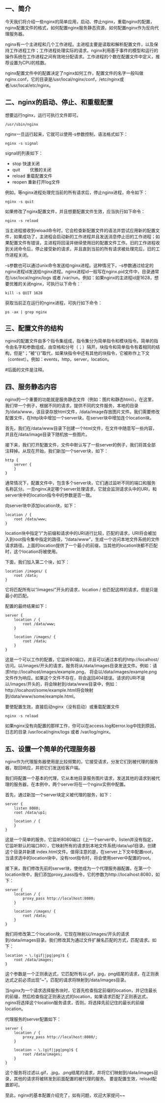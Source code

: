## 一、简介

今天我们将介绍一些nginx的简单应用，启动、停止nginx，重载nginx的配置，nginx配置文件的格式，如何配置nginx服务静态资源，如何配置nginx作为反向代理服务器。

nginx有一个主进程和几个工作进程。主进程主要是读取和解析配置文件，以及保持工作进程工作；工作进程处理实际的请求。nginx利用基于事件的模型和运行的操作系统在工作进程之间有效地分配请求。工作进程的个数在配置文件中定义，推荐设置为CPU的核数。

nginx配置文件中的配置决定了nginx如何工作，配置文件的名字一般叫做nginx.conf，它的目录是/usr/local/nginx/conf，/etc/nginx或者/usr/local/etc/nginx。


## 二、nginx的启动、停止、和重载配置

想要运行nginx，运行可执行文件即可。

```shell
/usr/sbin/nginx
```

nginx一旦运行起来，它就可以使用-s参数控制，语法格式如下：

```shell
nginx -s signal
```

signal的列表如下：
+ stop 快速关闭
+ quit　　 优雅的关闭
+ reload 重载配置文件
+ reopen 重新打开log文件

例如，等nginx进程处理完当前的所有请求后，停止nginx进程，命令如下：

`nginx -s quit`

如果修改了nginx配置文件，并且想要配置文件生效，应当执行如下命令：

`nginx -s reload`

当主进程接收到reload命令时，它会检查新配置文件的语法并尝试应用新的配置文件，如果成功了，主进程会启动新的工作进程并且发送消息停止旧的工作进程；如果配置文件有错误，主进程将回滚并继续使用旧的配置文件工作。旧的工作进程收到关闭命令后，停止接受新的请求，并且直到当前的所有请求被处理完后，旧的工作进程关闭。

-s参数也可以通过unix命令发送给nginx进程。这种情况下，-s参数通过给定的nginx进程id发送给nginx进程。nginx进程id一般写在nginx.pid文件中，目录通常在/usr/local/nginx/logs 或者 /var/run。例如：如果nginx的主进程id是1628，想要优雅的关闭nginx，可执行以下命令：`

`kill -s QUIT 1628`

获取当前正在运行的nginx进程，可执行如下命令：

`ps -ax | grep nginx`

## 三、配置文件的结构

nginx的配置文件由多个指令集组成，指令集分为简单指令和模块指令。简单的指令由名字和参数组成，由空格和分号（；）隔开。块指令和简单指令有着相同的结构，但是“；”被“{}”取代，如果块指令中还有其他的块指令，它被称作上下文（context）。例如：events，http，server，location。

\#后面的文件是注释。

## 四、服务静态内容

nginx的一个重要的功能就是服务静态文件（例如：图片和静态html）。在这里，我们举一个例子，根据不同的请求，提供不同的文件服务，本地的目录为/data/www，该目录存放html文件，/data/image存放图片文件。我们需要修改配置文件，在http块中增加一个server块，在server块中增加连个location块。

首先，我们在/data/www目录下创建一个html文件，在文件中随意写一些内容，并且在/data/image目录下随机放一些图片。

接下来，我们打开配置文件，文件中默认写了一些server的例子，我们将其全部注释掉。从现在开始，我们新加一个server块，如下：

```shell
http {
    server {
    }
}
```
通常情况下，配置文件中，包含多个server块，它们通过监听不同的端口和服务名称区分。一旦nginx决定哪个server处理请求，它就会监测请求头中的URI，和server块中的location指令中的参数是否一致。

向server块中添加location块，如下：

```shell
location / {
    root /data/www;
}
```

location块中指定“/”为前缀和请求中的URI进行比较，匹配的请求，URI将会被加入到root指令集中指定的路径，“/data/www”，生成一个访问本地文件系统的文件请求路径。上面的location提供了一个最小的前缀，当其他的location块都不匹配时，这个location将被使用。

下面，我们加入第二个块，如下：

```shell
location /images/ {
    root /data;
}
```

它将匹配所有以“/images/”开头的请求，location / 也匹配这样的请求，但是只是最小的匹配。

配置的最终结果如下：

```shell
server {
    location / {
        root /data/www;
    }

    location /images/ {
        root /data;
    }
}
```
这是一个可以工作的配置，它监听80端口，并且可以通过本机的http://localhost/ 访问。以/images/开头的请求，服务将从/data/images目录发送文件。例如：请求http://localhost/images/example.png， 将会以/data/images/example.png文件作为响应。如果这个文件不存在，将会返回404错误。请求的URI不是以/images/开头的，将会映射到/data/www目录中，例如：http://locahost/some/example.html将会映射到/data/www/some/example.html。

要使配置生效，直接启动nginx（没有启动）或重载配置文件
```shell
nginx -s reload
```
如果nginx没有向配置的那样工作，你可以在access.log和error.log中找到原因，日志的目录 /usr/local/nginx/logs 或者 /var/log/nginx。

## 五、设置一个简单的代理服务器

nginx作为代理服务器使用是比较频繁的，它接受请求，分发它们到被代理的服务器，取回响应，并把它们发送给客户端。

我们将配置一个基本的代理，它从本地目录服务图片请求，发送其他的请求到被代理的服务器，在本例中，两个server将在一个nginx实例中配置。

首先，通过新加一个server块定义被代理的服务，如下：
```shell
server {
    listen 8080;
    root /data/up1;

    location / {
    }
}
```
这是一个简单的服务，它监听8080端口（上一个server中，listen并没有指定，它监听默认的端口80），它映射所有的请求到本地文件系统/data/up1目录。创建这个目录并新建
index.html文件。值得注意的是，在server上下文中配置root，当请求选中的location块中，没有root指令时，将会使用server中配置的root。

接下来，我们修改先前的server块，使他成为一个代理服务器配置。在第一个location块中，我们添加proxy_pass指令，它的参数为http://localhost:8080，如下：

```shell
server {
    location / {
        proxy_pass http://localhost:8080;
    }

    location /images/ {
        root /data;
    }
}
```
我们将修改第二个location块，它现在映射以/images/开头的请求到/data/images目录。我们修改其为通过文件扩展名匹配的方式，匹配请求。如下：
```shell
location ~ \.(gif|jpg|png)$ {
    root /data/images;
}
```

这个参数是一个正则表达式，它匹配所有以.gif，jpg，png结尾的请求，在正则表达式之前必须出现“~”。匹配的请求将映射到/data/images目录。

当nginx为一个请求选择服务块时，它首先检查指定前缀的location，并记住最长的前缀，然后检查指定正则表达式的location，如果请求匹配了正则表达式，nginx将选择这个location服务请求，否则，将选择先前记住的最长的前缀location。

代理服务的server配置如下：
```shell
server {
    location / {
        proxy_pass http://localhost:8080/;
    }

    location ~ \.(gif|jpg|png)$ {
        root /data/images;
    }
}
```

这个服务将过滤以.gif，.jpg，.png结尾的请求，并将它们映射到/data/images目录，其他的请求将被转发到前面配置的被代理的服务。
要是配置生效，reload配置即可。

 

至此，nginx的基本配置介绍完了，如有问题，欢迎大家提问~~